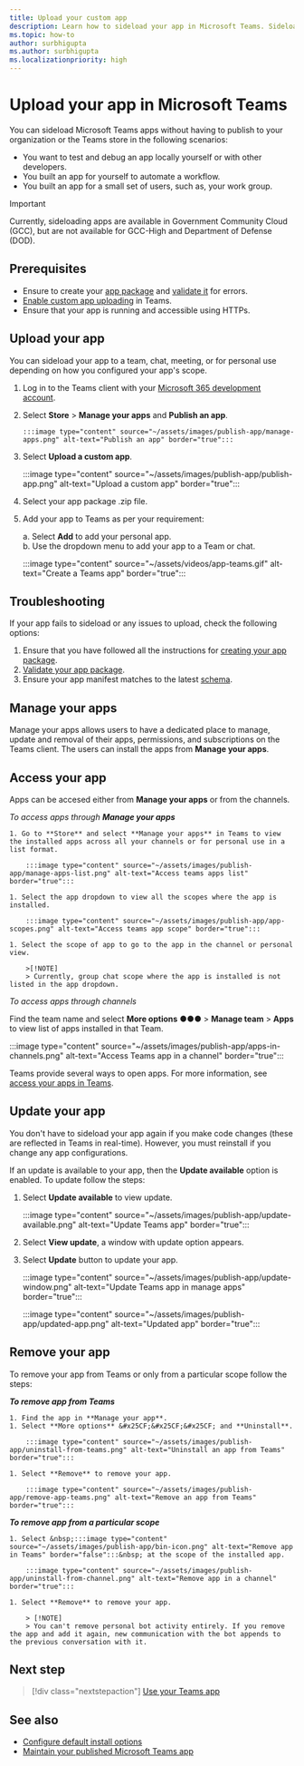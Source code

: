 ```yaml
---
title: Upload your custom app
description: Learn how to sideload your app in Microsoft Teams. Sideloading is common when testing and debugging an app during development.
ms.topic: how-to
author: surbhigupta
ms.author: surbhigupta
ms.localizationpriority: high
---
```


# Upload your app in Microsoft Teams

You can sideload Microsoft Teams apps without having to publish to your organization or the Teams store in the following scenarios:

* You want to test and debug an app locally yourself or with other developers.
* You built an app for yourself to automate a workflow.
* You built an app for a small set of users, such as, your work group.

> [!IMPORTANT]
> Currently, sideloading apps are available in Government Community Cloud (GCC), but are not available for GCC-High and Department of Defense (DOD).

## Prerequisites

* Ensure to create your [app package](~/concepts/build-and-test/apps-package.md) and [validate it](https://dev.teams.microsoft.com/appvalidation.html) for errors.
* [Enable custom app uploading](~/concepts/build-and-test/prepare-your-o365-tenant.md#enable-custom-teams-apps-and-turn-on-custom-app-uploading) in Teams.
* Ensure that your app is running and accessible using HTTPs.

## Upload your app

You can sideload your app to a team, chat, meeting, or for personal use depending on how you configured your app's scope.

1. Log in to the Teams client with your [Microsoft 365 development account](https://developer.microsoft.com/en-us/microsoft-365/dev-program).
1. Select **Store** > **Manage your apps** and **Publish an app**.

       :::image type="content" source="~/assets/images/publish-app/manage-apps.png" alt-text="Publish an app" border="true":::

1. Select **Upload a custom app**.

   :::image type="content" source="~/assets/images/publish-app/publish-app.png" alt-text="Upload a custom app" border="true":::

1. Select your app package .zip file.
1. Add your app to Teams as per your requirement:</br>

   a. Select **Add** to add your personal app.</br>
   b. Use the dropdown menu to add your app to a Team or chat.

    :::image type="content" source="~/assets/videos/app-teams.gif" alt-text="Create a Teams app" border="true":::

## Troubleshooting

If your app fails to sideload or any issues to upload, check the following options:

1. Ensure that you have followed all the instructions for [creating your app package](../../concepts/build-and-test/apps-package.md).
1. [Validate your app package](https://dev.teams.microsoft.com/appvalidation.html).
1. Ensure your app manifest matches to the latest [schema](../../resources/schema/manifest-schema.md).

## Manage your apps

Manage your apps allows users to have a dedicated place to manage, update and removal of their apps, permissions, and subscriptions on the Teams client. The users can install the apps from **Manage your apps**.

## Access your app

Apps can be accesed either from **Manage your apps** or from the channels.

*To access apps through **Manage your apps***

    1. Go to **Store** and select **Manage your apps** in Teams to view the installed apps across all your channels or for personal use in a list format.
    
        :::image type="content" source="~/assets/images/publish-app/manage-apps-list.png" alt-text="Access teams apps list" border="true":::
    
    1. Select the app dropdown to view all the scopes where the app is installed.
    
        :::image type="content" source="~/assets/images/publish-app/app-scopes.png" alt-text="Access teams app scope" border="true":::
    
    1. Select the scope of app to go to the app in the channel or personal view.
    
        >[!NOTE]
        > Currently, group chat scope where the app is installed is not listed in the app dropdown.
    
*To access apps through channels*

Find the team name and select **More options** &#x25CF;&#x25CF;&#x25CF; > **Manage team** > **Apps** to view list of apps installed in that Team.

 :::image type="content" source="~/assets/images/publish-app/apps-in-channels.png" alt-text="Access Teams app in a channel" border="true":::

Teams provide several ways to open apps. For more information, see [access your apps in Teams](https://support.microsoft.com/office/access-your-apps-in-teams-0758cb09-9e85-40e7-a974-51df7734646a).

## Update your app

You don't have to sideload your app again if you make code changes (these are reflected in Teams in real-time). However, you must reinstall if you change any app configurations.

If an update is available to your app, then the **Update available** option is enabled. To update follow the steps:

1. Select **Update available** to view update.

     :::image type="content" source="~/assets/images/publish-app/update-available.png" alt-text="Update Teams app" border="true":::

1. Select **View update**, a window with update option appears.
1. Select **Update** button to update your app.
    
     :::image type="content" source="~/assets/images/publish-app/update-window.png" alt-text="Update Teams app in manage apps" border="true":::

     :::image type="content" source="~/assets/images/publish-app/updated-app.png" alt-text="Updated app" border="true":::

## Remove your app

To remove your app from Teams or only from a particular scope follow the steps:

***To remove app from Teams***

    1. Find the app in **Manage your app**.
    1. Select **More options** &#x25CF;&#x25CF;&#x25CF; and **Uninstall**.
    
        :::image type="content" source="~/assets/images/publish-app/uninstall-from-teams.png" alt-text="Uninstall an app from Teams" border="true":::
    
    1. Select **Remove** to remove your app.
    
        :::image type="content" source="~/assets/images/publish-app/remove-app-teams.png" alt-text="Remove an app from Teams" border="true":::

***To remove app from a particular scope***

    1. Select &nbsp;:::image type="content" source="~/assets/images/publish-app/bin-icon.png" alt-text="Remove app in Teams" border="false":::&nbsp; at the scope of the installed app.
    
        :::image type="content" source="~/assets/images/publish-app/uninstall-from-channel.png" alt-text="Remove app in a channel" border="true":::
    
    1. Select **Remove** to remove your app.
        
        > [!NOTE]
        > You can't remove personal bot activity entirely. If you remove the app and add it again, new communication with the bot appends to the previous conversation with it.

## Next step

> [!div class="nextstepaction"]
> [Use your Teams app](https://support.microsoft.com/office/apps-and-services-cc1fba57-9900-4634-8306-2360a40c665b)

## See also

* [Configure default install options](~/concepts/deploy-and-publish/add-default-install-scope.md)
* [Maintain your published Microsoft Teams app](~/concepts/deploy-and-publish/appsource/post-publish/overview.md)
